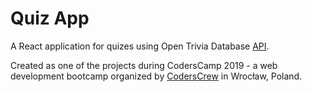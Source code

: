 # Quiz App

A React application for quizes using Open Trivia Database [API](https://opentdb.com/api_config.php).

Created as one of the projects during CodersCamp 2019 - a web development bootcamp organized by [CodersCrew](https://coderscrew.pl/) in Wrocław, Poland.
